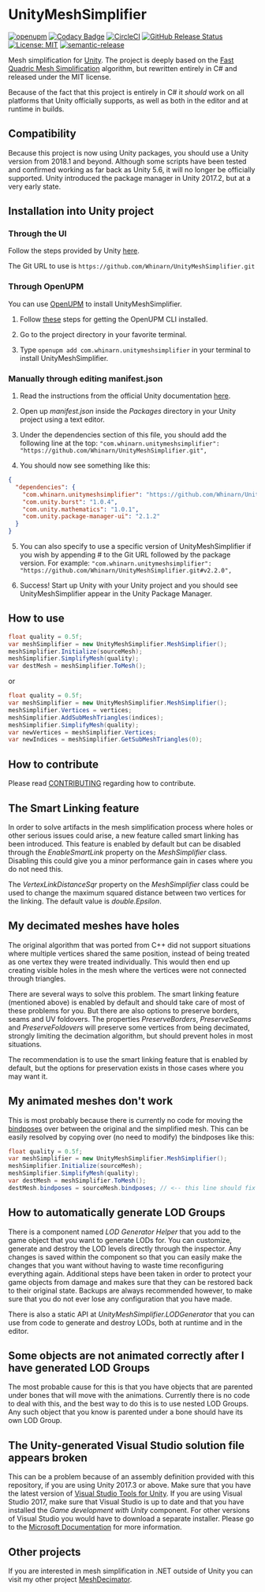 # UnityMeshSimplifier

[![openupm](https://img.shields.io/npm/v/com.whinarn.unitymeshsimplifier?label=openupm&registry_uri=https://package.openupm.com)](https://openupm.com/packages/com.whinarn.unitymeshsimplifier/)
[![Codacy Badge](https://api.codacy.com/project/badge/Grade/3c6b55bddfe64912b56e6759c642939d)](https://www.codacy.com/manual/Whinarn/UnityMeshSimplifier?utm_source=github.com&amp;utm_medium=referral&amp;utm_content=Whinarn/UnityMeshSimplifier&amp;utm_campaign=Badge_Grade)
[![CircleCI](https://img.shields.io/circleci/build/gh/Whinarn/UnityMeshSimplifier?label=circle-ci)](https://circleci.com/gh/Whinarn/UnityMeshSimplifier/tree/master)
[![GitHub Release Status](https://img.shields.io/github/workflow/status/Whinarn/UnityMeshSimplifier/Release?label=release)](https://github.com/Whinarn/UnityMeshSimplifier/actions?query=workflow%3ARelease)
[![License: MIT](https://img.shields.io/badge/License-MIT-brightgreen.svg)](https://github.com/Whinarn/UnityMeshSimplifier/blob/master/LICENSE.md)
[![semantic-release](https://img.shields.io/badge/%20%20%F0%9F%93%A6%F0%9F%9A%80-semantic--release-e10079.svg)](https://github.com/semantic-release/semantic-release)

Mesh simplification for [Unity](https://unity3d.com/). The project is deeply based on the [Fast Quadric Mesh Simplification](https://github.com/sp4cerat/Fast-Quadric-Mesh-Simplification) algorithm, but rewritten entirely in C# and released under the MIT license.

Because of the fact that this project is entirely in C# it *should* work on all platforms that Unity officially supports, as well as both in the editor and at runtime in builds.

## Compatibility

Because this project is now using Unity packages, you should use a Unity version from 2018.1 and beyond.
Although some scripts have been tested and confirmed working as far back as Unity 5.6, it will no longer be officially supported.
Unity introduced the package manager in Unity 2017.2, but at a very early state.

## Installation into Unity project

### Through the UI

Follow the steps provided by Unity [here](https://docs.unity3d.com/Manual/upm-ui-giturl.html).

The Git URL to use is `https://github.com/Whinarn/UnityMeshSimplifier.git`

### Through OpenUPM

You can use [OpenUPM](https://openupm.com/) to install UnityMeshSimplifier.

1. Follow [these](https://openupm.com/docs/getting-started.html) steps for getting the OpenUPM CLI installed.

2. Go to the project directory in your favorite terminal.

3. Type `openupm add com.whinarn.unitymeshsimplifier` in your terminal to install UnityMeshSimplifier.

### Manually through editing manifest.json

1. Read the instructions from the official Unity documentation [here](https://docs.unity3d.com/Manual/upm-git.html).

2. Open up *manifest.json* inside the *Packages* directory in your Unity project using a text editor.

3. Under the dependencies section of this file, you should add the following line at the top:
```"com.whinarn.unitymeshsimplifier": "https://github.com/Whinarn/UnityMeshSimplifier.git",```

4. You should now see something like this:
```json
{
  "dependencies": {
    "com.whinarn.unitymeshsimplifier": "https://github.com/Whinarn/UnityMeshSimplifier.git",
    "com.unity.burst": "1.0.4",
    "com.unity.mathematics": "1.0.1",
    "com.unity.package-manager-ui": "2.1.2"
  }
}
```

5. You can also specify to use a specific version of UnityMeshSimplifier if you wish by appending # to the Git URL followed by the package version. For example:
```"com.whinarn.unitymeshsimplifier": "https://github.com/Whinarn/UnityMeshSimplifier.git#v2.2.0",```

6. Success! Start up Unity with your Unity project and you should see UnityMeshSimplifier appear in the Unity Package Manager.

## How to use

```c#
float quality = 0.5f;
var meshSimplifier = new UnityMeshSimplifier.MeshSimplifier();
meshSimplifier.Initialize(sourceMesh);
meshSimplifier.SimplifyMesh(quality);
var destMesh = meshSimplifier.ToMesh();
```

or

```c#
float quality = 0.5f;
var meshSimplifier = new UnityMeshSimplifier.MeshSimplifier();
meshSimplifier.Vertices = vertices;
meshSimplifier.AddSubMeshTriangles(indices);
meshSimplifier.SimplifyMesh(quality);
var newVertices = meshSimplifier.Vertices;
var newIndices = meshSimplifier.GetSubMeshTriangles(0);
```

## How to contribute

Please read [CONTRIBUTING](https://github.com/Whinarn/UnityMeshSimplifier/blob/master/CONTRIBUTING.md) regarding how to contribute.

## The Smart Linking feature

In order to solve artifacts in the mesh simplification process where holes or other serious issues could arise, a new feature called smart linking has been introduced. This feature is enabled by default but can be disabled through the *EnableSmartLink* property on the *MeshSimplifier* class. Disabling this could give you a minor performance gain in cases where you do not need this.

The *VertexLinkDistanceSqr* property on the *MeshSimplifier* class could be used to change the maximum squared distance between two vertices for the linking. The default value is *double.Epsilon*.

## My decimated meshes have holes

The original algorithm that was ported from C++ did not support situations where multiple vertices shared the same position, instead of being treated as one vertex they were treated individually. This would then end up creating visible holes in the mesh where the vertices were not connected through triangles.

There are several ways to solve this problem. The smart linking feature (mentioned above) is enabled by default and should take care of most of these problems for you. But there are also options to preserve borders, seams and UV foldovers. The properties *PreserveBorders*, *PreserveSeams* and *PreserveFoldovers* will preserve some vertices from being decimated, strongly limiting the decimation algorithm, but should prevent holes in most situations.

The recommendation is to use the smart linking feature that is enabled by default, but the options for preservation exists in those cases where you may want it.

## My animated meshes don't work

This is most probably because there is currently no code for moving the [bindposes](https://docs.unity3d.com/ScriptReference/Mesh-bindposes.html) over between the original and the simplified mesh. This can be easily resolved by copying over (no need to modify) the bindposes like this:

```c#
float quality = 0.5f;
var meshSimplifier = new UnityMeshSimplifier.MeshSimplifier();
meshSimplifier.Initialize(sourceMesh);
meshSimplifier.SimplifyMesh(quality);
var destMesh = meshSimplifier.ToMesh();
destMesh.bindposes = sourceMesh.bindposes; // <-- this line should fix your issue
```

## How to automatically generate LOD Groups

There is a component named *LOD Generator Helper* that you add to the game object that you want to generate LODs for. You can customize, generate and destroy the LOD levels directly through the inspector. Any changes is saved within the component so that you can easily make the changes that you want without having to waste time reconfiguring everything again. Additional steps have been taken in order to protect your game objects from damage and makes sure that they can be restored back to their original state. Backups are always recommended however, to make sure that you do not ever lose any configuration that you have made.

There is also a static API at *UnityMeshSimplifier.LODGenerator* that you can use from code to generate and destroy LODs, both at runtime and in the editor.

## Some objects are not animated correctly after I have generated LOD Groups

The most probable cause for this is that you have objects that are parented under bones that will move with the animations. Currently there is no code to deal with this, and the best way to do this is to use nested LOD Groups. Any such object that you know is parented under a bone should have its own LOD Group.

## The Unity-generated Visual Studio solution file appears broken

This can be a problem because of an assembly definition provided with this repository, if you are using Unity 2017.3 or above. Make sure that you have the latest version of [Visual Studio Tools for Unity](https://www.visualstudio.com/vs/unity-tools/). If you are using Visual Studio 2017, make sure that Visual Studio is up to date and that you have installed the *Game development with Unity* component. For other versions of Visual Studio you would have to download a separate installer. Please go to the [Microsoft Documentation](https://docs.microsoft.com/en-us/visualstudio/cross-platform/getting-started-with-visual-studio-tools-for-unity) for more information.

## Other projects

If you are interested in mesh simplification in .NET outside of Unity you can visit my other project [MeshDecimator](https://github.com/Whinarn/MeshDecimator).
